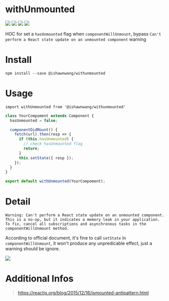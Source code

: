 # withUnmounted

![](https://img.shields.io/npm/v/@ishawnwang/withunmounted.svg) ![](https://img.shields.io/david/iShawnWang/withUnmounted.svg) ![](https://img.shields.io/bundlephobia/minzip/@ishawnwang/withunmounted.svg) ![](https://img.shields.io/npm/l/@ishawnwang/withunmounted.svg)

HOC for set a `hasUnmounted` flag when `componentWillUnmount`, bypass `Can't perform a React state update on an unmounted component` warning

# Install

`npm install --save @ishawnwang/withunmounted`

# Usage

`import withUnmounted from '@ishawnwang/withunmounted'`

```javascript
class YourCompoment extends Component {
  hasUnmounted = false;

  componentDidMount() {
    fetch(url).then(resp => {
      if (this.hasUnmounted) {
        // check hasUnmounted flag
        return;
      }
      this.setState({ resp });
    });
  }
}

export default withUnmounted(YourCompoment);
```

# Detail

`Warning: Can't perform a React state update on an unmounted component. This is a no-op, but it indicates a memory leak in your application. To fix, cancel all subscriptions and asynchronous tasks in the componentWillUnmount method.`

According to official document, it's fine to call `setState` in `componentWillUnmount`, it won't produce any unpredicable effect, just a warning should be ignore.

![](https://ws1.sinaimg.cn/large/006tNc79gy1g01bg2otrij31f60nigv4.jpg)

# Additional Infos

> https://reactjs.org/blog/2015/12/16/ismounted-antipattern.html
